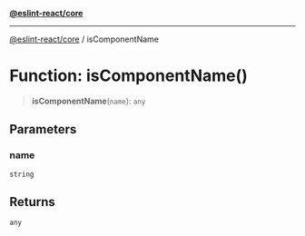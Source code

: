 [**@eslint-react/core**](../README.md)

***

[@eslint-react/core](../README.md) / isComponentName

# Function: isComponentName()

> **isComponentName**(`name`): `any`

## Parameters

### name

`string`

## Returns

`any`
